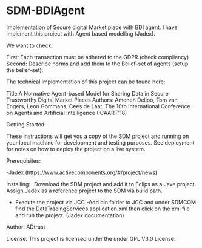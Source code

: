 # SDM-BDIAgent
Implementation of Secure digital Market place with BDI agent. I have implement this project with Agent based modelling (Jadex).

We want to check: 

First: Each transaction must be adhered to the GDPR.(check compliancy)
Second: Describe norms and add them to the Belief-set of agents (setup the belief-set).

The technical implementation of this project can be found here: 

Title:A Normative Agent-based Model for Sharing Data in Secure Trustworthy Digital Market Places
Authors:
Ameneh Deljoo, Tom van Engers, Leon Gommans, Cees de Laat,
The 10th International Conference on Agents and Artificial Intelligence (ICAART'18)

Getting Started:

These instructions will get you a copy of the SDM project and running on your local machine for development
and testing purposes. See deployment for notes on how to deploy the project on a live system.

Prerequisites:
 
-Jadex (https://www.activecomponents.org/#/project/news) 


Installing:
 -Download the SDM project and add it to Eclips as a Jave project. Assign Jadex as a reference project to the SDM via build path.
- Execute the project via JCC
-Add bin folder to JCC and under SDMCOM find the DataTradingServices.application.xml then click on the xml file and run the project.
(Jadex documentation)

Author:
ADtrust

License:
This project is licensed under the under GPL V3.0 License.


